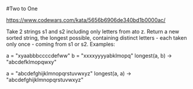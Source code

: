#Two to One 

https://www.codewars.com/kata/5656b6906de340bd1b0000ac/ 


Take 2
strings s1 and s2 including only letters from ato z. Return a new sorted string,
the longest possible, containing distinct letters - each taken only once -
coming from s1 or s2. Examples:

a = "xyaabbbccccdefww" b = "xxxxyyyyabklmopq" longest(a, b) -> "abcdefklmopqwxy"

a = "abcdefghijklmnopqrstuvwxyz" longest(a, a) -> "abcdefghijklmnopqrstuvwxyz"

